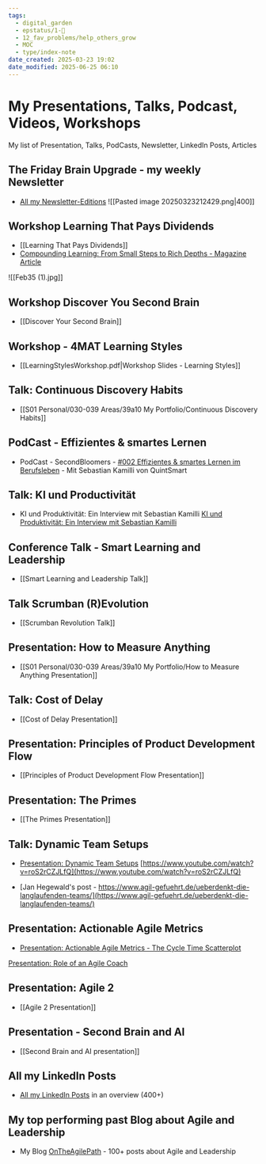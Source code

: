 ```yaml
---
tags:
  - digital_garden
  - epstatus/1-🌱
  - 12_fav_problems/help_others_grow
  - MOC
  - type/index-note
date_created: 2025-03-23 19:02
date_modified: 2025-06-25 06:10
---
```

# My Presentations, Talks, Podcast, Videos, Workshops

My list of Presentation, Talks, PodCasts, Newsletter, LinkedIn Posts, Articles

## The Friday Brain Upgrade - my weekly Newsletter

- [All my Newsletter-Editions](https://pages.quintsmart.com/profile)
![[Pasted image 20250323212429.png|400]]

## Workshop Learning That Pays Dividends

- [[Learning That Pays Dividends]]
- [Compounding Learning: From Small Steps to Rich Depths - Magazine Article](https://leonardo.institute/SPARK/February2025/)

![[Feb35 (1).jpg]]

## Workshop Discover You Second Brain

- [[Discover Your Second Brain]]

## Workshop - 4MAT Learning Styles

- [[LearningStylesWorkshop.pdf|Workshop Slides - Learning Styles]]

## Talk: Continuous Discovery Habits

- [[S01 Personal/030-039 Areas/39a10 My Portfolio/Continuous Discovery Habits]]

## PodCast - Effizientes & smartes Lernen

- PodCast - SecondBloomers - [#002 Effizientes & smartes Lernen im Berufsleben](https://secondbloomers.letscast.fm/episode/002-effizientes-smartes-lernen-im-berufsleben-mit-sebastian-kamilli-von-quintsmart) - Mit Sebastian Kamilli von QuintSmart

## Talk: KI und Productivität

- KI und Produktivität: Ein Interview mit Sebastian Kamilli
[KI und Produktivität: Ein Interview mit Sebastian Kamilli](https://www.youtube.com/watch?v=KDhSoN8_GZg)

## Conference Talk - Smart Learning and Leadership

- [[Smart Learning and Leadership Talk]]

## Talk Scrumban (R)Evolution

- [[Scrumban Revolution Talk]]

## Presentation: How to Measure Anything

- [[S01 Personal/030-039 Areas/39a10 My Portfolio/How to Measure Anything Presentation]]

## Talk: Cost of Delay

- [[Cost of Delay Presentation]]

## Presentation: Principles of Product Development Flow

- [[Principles of Product Development Flow Presentation]]

## Presentation: The Primes

+ [[The Primes Presentation]]

## Talk: Dynamic Team Setups

- [Presentation: Dynamic Team Setups](https://www.slideshare.net/slideshow/dynamic-team-setups-manage-agile/69233157)
[https://www.youtube.com/watch?v=roS2rCZJLfQ](https://www.youtube.com/watch?v=roS2rCZJLfQ)

- [Jan Hegewald's post - https://www.agil-gefuehrt.de/ueberdenkt-die-langlaufenden-teams/](https://www.agil-gefuehrt.de/ueberdenkt-die-langlaufenden-teams/)

## Presentation: Actionable Agile Metrics

+ [Presentation: Actionable Agile Metrics - The Cycle Time Scatterplot](https://www.youtube.com/watch?v=ayPdUMZHpwA&list=PL6gSzfLOGxrJ--gB70BgHtiCKsAJKJ4Wb&index=2)

[Presentation: Role of an Agile Coach](https://youtu.be/x2HKzohWTBM?si=sbMg-bSbEJBOP3l0)

## Presentation: Agile 2

- [[Agile 2 Presentation]]

## Presentation - Second Brain and AI

- [[Second Brain and AI presentation]]

## All my LinkedIn Posts

- [All my LinkedIn Posts](https://digital-garden.ontheagilepath.net/linkedin) in an overview (400+)

## My top performing past Blog about Agile and Leadership

- My Blog [OnTheAgilePath](https://ontheagilepath.net/) - 100+ posts about Agile and Leadership